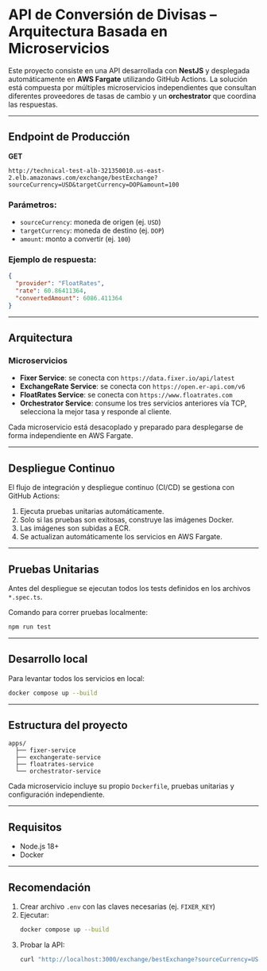 # API de Conversión de Divisas – Arquitectura Basada en Microservicios

Este proyecto consiste en una API desarrollada con **NestJS** y desplegada automáticamente en **AWS Fargate** utilizando GitHub Actions. La solución está compuesta por múltiples microservicios independientes que consultan diferentes proveedores de tasas de cambio y un **orchestrator** que coordina las respuestas.

---

## Endpoint de Producción

**GET**

```
http://technical-test-alb-321350010.us-east-2.elb.amazonaws.com/exchange/bestExchange?sourceCurrency=USD&targetCurrency=DOP&amount=100
```

### Parámetros:

- `sourceCurrency`: moneda de origen (ej. `USD`)
- `targetCurrency`: moneda de destino (ej. `DOP`)
- `amount`: monto a convertir (ej. `100`)

### Ejemplo de respuesta:

```json
{
  "provider": "FloatRates",
  "rate": 60.86411364,
  "convertedAmount": 6086.411364
}
```

---

## Arquitectura

### Microservicios

- **Fixer Service**: se conecta con `https://data.fixer.io/api/latest`
- **ExchangeRate Service**: se conecta con `https://open.er-api.com/v6`
- **FloatRates Service**: se conecta con `https://www.floatrates.com`
- **Orchestrator Service**: consume los tres servicios anteriores vía TCP, selecciona la mejor tasa y responde al cliente.

Cada microservicio está desacoplado y preparado para desplegarse de forma independiente en AWS Fargate.

---

## Despliegue Continuo

El flujo de integración y despliegue continuo (CI/CD) se gestiona con GitHub Actions:

1. Ejecuta pruebas unitarias automáticamente.
2. Solo si las pruebas son exitosas, construye las imágenes Docker.
3. Las imágenes son subidas a ECR.
4. Se actualizan automáticamente los servicios en AWS Fargate.

---

## Pruebas Unitarias

Antes del despliegue se ejecutan todos los tests definidos en los archivos `*.spec.ts`.

Comando para correr pruebas localmente:

```bash
npm run test
```

---

## Desarrollo local

Para levantar todos los servicios en local:

```bash
docker compose up --build
```

---

## Estructura del proyecto

```
apps/
  ├── fixer-service
  ├── exchangerate-service
  ├── floatrates-service
  └── orchestrator-service
```

Cada microservicio incluye su propio `Dockerfile`, pruebas unitarias y configuración independiente.

---

## Requisitos

- Node.js 18+
- Docker

---

## Recomendación

1. Crear archivo `.env` con las claves necesarias (ej. `FIXER_KEY`)
2. Ejecutar:
   ```bash
   docker compose up --build
   ```
3. Probar la API:
   ```bash
   curl "http://localhost:3000/exchange/bestExchange?sourceCurrency=USD&targetCurrency=DOP&amount=100"
   ```
